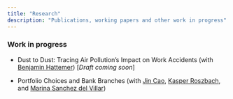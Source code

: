 ```yaml
---
title: "Research"
description: "Publications, working papers and other work in progress"
---
```


### Work in progress
- Dust to Dust: Tracing Air Pollution’s Impact on Work Accidents (with [Benjamin Hattemer](https://www.eui.eu/people?id=benjamin-hattemer)) [*Draft coming soon*]

- Portfolio Choices and Bank Branches (with [Jin Cao](https://www.norges-bank.no/en/topics/Research/economists/Cao-Jin/), [Kasper Roszbach](https://sites.google.com/view/kasperroszbach), and [Marina Sanchez del Villar](https://marinasvs.github.io/))
